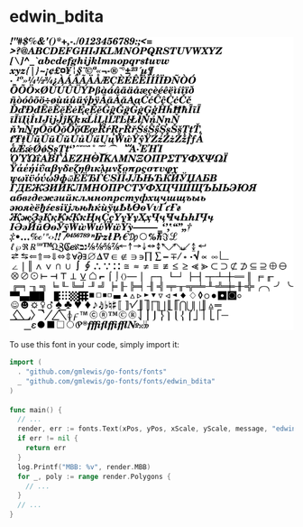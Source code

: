 # edwin_bdita

![edwin_bdita](edwin_bdita.png)

To use this font in your code, simply import it:

```go
import (
  . "github.com/gmlewis/go-fonts/fonts"
  _ "github.com/gmlewis/go-fonts/fonts/edwin_bdita"
)

func main() {
  // ...
  render, err := fonts.Text(xPos, yPos, xScale, yScale, message, "edwin_bdita", Center)
  if err != nil {
    return err
  }
  log.Printf("MBB: %v", render.MBB)
  for _, poly := range render.Polygons {
    // ...
  }
  // ...
}
```
